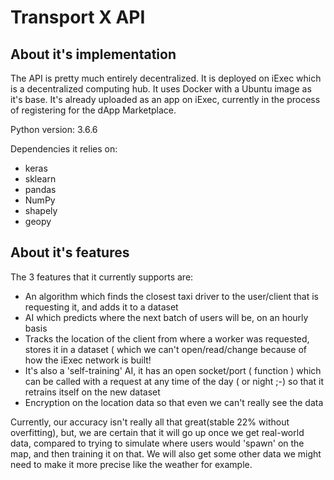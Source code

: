 # Transport X API
## About it's implementation

The API is pretty much entirely decentralized. It is deployed on iExec which is a decentralized computing hub. It uses Docker with a Ubuntu image as it's base. It's already uploaded as an app on iExec, currently in the process of registering for the dApp Marketplace.

Python version: 3.6.6

Dependencies it relies on:
 - keras
 - sklearn
 - pandas
 - NumPy
 - shapely
 - geopy

## About it's features

The 3 features that it currently supports are:
  - An algorithm which finds the closest taxi driver to the user/client that is requesting it, and adds it to a dataset
  - AI which predicts where the next batch of users will be, on an hourly basis
  - Tracks the location of the client from where a worker was requested, stores it in a dataset ( which we can't open/read/change because of how the iExec network is built!
  - It's also a 'self-training' AI, it has an open socket/port ( function ) which can be called with a request at any time of the day ( or night ;-) so that it retrains itself on the new dataset
  - Encryption on the location data so that even we can't really see the data
  
Currently, our accuracy isn't really all that great(stable 22% without overfitting), but, we are certain that it will go up once we get real-world data, compared to trying to simulate where users would 'spawn' on the map, and then training it on that. We will also get some other data we might need to make it more precise like the weather for example.

